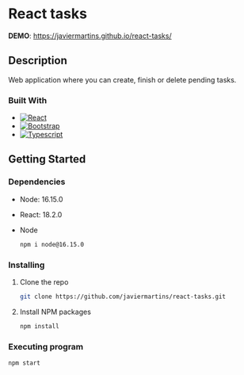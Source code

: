 # React tasks

**DEMO**: https://javiermartins.github.io/react-tasks/

## Description

Web application where you can create, finish or delete pending tasks.

### Built With

* [![React][React.js]][React-url]
* [![Bootstrap][Bootstrap]][Bootstrap-url]
* [![Typescript][Typescript]][Typescript-url]

## Getting Started

### Dependencies

* Node: 16.15.0
* React: 18.2.0


* Node
   ```sh
   npm i node@16.15.0
   ```

### Installing

1. Clone the repo
   ```sh
   git clone https://github.com/javiermartins/react-tasks.git
   ```
2. Install NPM packages
   ```sh
   npm install
   ```

### Executing program

```sh
npm start
```
<!--
## License

This project is licensed under the [NAME HERE] License - see the LICENSE.md file for details
 -->

<!-- MARKDOWN LINKS & IMAGES -->
[React.js]: https://img.shields.io/badge/React-20232A?style=for-the-badge&logo=react&logoColor=61DAFB
[React-url]: https://reactjs.org/
[Typescript]: https://shields.io/badge/TypeScript-3178C6?logo=TypeScript&logoColor=FFF&style=flat-square
[Typescript-url]: https://www.typescriptlang.org/
[Bootstrap]: https://img.shields.io/badge/Bootstrap-563D7C?style=for-the-badge&logo=bootstrap&logoColor=white
[Bootstrap-url]: https://getbootstrap.com